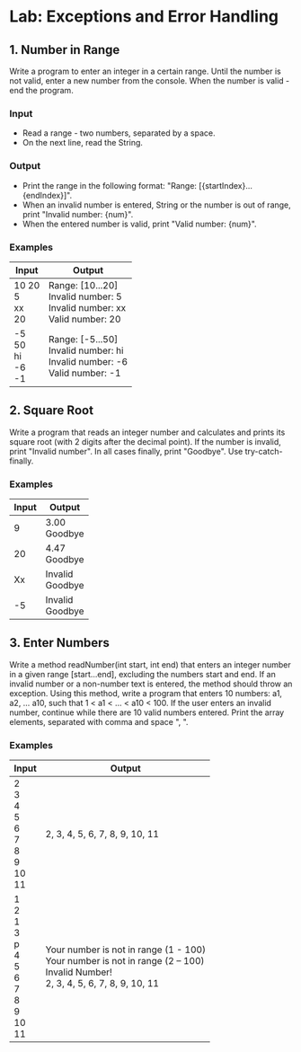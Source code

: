 # Lab: Exceptions and Error Handling

## 1. Number in Range

Write a program to enter an integer in a certain range. Until the number is not valid, enter a new number from the console. When the number is valid - end the program.

### Input
- Read a range - two numbers, separated by a space.
- On the next line, read the String.

### Output
- Print the range in the following format: "Range: [{startIndex}...{endIndex}]".
- When an invalid number is entered, String or the number is out of range, print "Invalid number: {num}".
- When the entered number is valid, print "Valid number: {num}".

### Examples
|  Input  |   Output  |
|  ------       |    -----       |
|  10 20 <br> 5 <br> xx <br> 20     |   Range: [10...20] <br> Invalid number: 5 <br> Invalid number: xx <br> Valid number: 20      |
| -5 <br> 50 <br> hi <br> -6 <br> -1   |  Range: [-5...50] <br> Invalid number: hi <br> Invalid number: -6 <br> Valid number: -1              |

## 2.	Square Root

Write a program that reads an integer number and calculates and prints its square root (with 2 digits after the decimal point). If the number is invalid, print "Invalid number". In all cases finally, print "Goodbye". Use try-catch-finally.

### Examples
|  Input  |   Output  |
|  ------       |    -----       |
|  9      | 3.00 <br> Goodbye  |
|  20  |  4.47 <br> Goodbye      |
|  Xx  |  Invalid <br> Goodbye      |
|  -5  |  Invalid <br> Goodbye      |

## 3. Enter Numbers

Write a method readNumber(int start, int end) that enters an integer number in a given range [start…end], excluding the numbers start and end. If an invalid number or a non-number text is entered, the method should throw an exception. Using this method, write a program that enters 10 numbers: a1, a2, … a10, such that 1 < a1 < … < a10 < 100. If the user enters an invalid number, continue while there are 10 valid numbers entered. Print the array elements, separated with comma and space ", ".

### Examples
|  Input  |   Output  |
|  ------       |    -----       |
|  2 <br> 3 <br> 4 <br> 5 <br> 6 <br> 7 <br> 8 <br> 9 <br> 10 <br> 11        | 2, 3, 4, 5, 6, 7, 8, 9, 10, 11 |
|  1 <br> 2 <br> 1 <br> 3 <br> p <br> 4 <br> 5 <br> 6 <br> 7 <br> 8 <br> 9 <br> 10 <br> 11        | Your number is not in range (1 - 100)<br> Your number is not in range (2 – 100) <br> Invalid Number! <br> 2, 3, 4, 5, 6, 7, 8, 9, 10, 11 |

